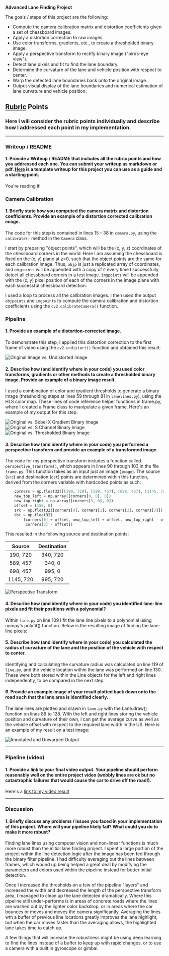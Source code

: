 **Advanced Lane Finding Project**

The goals / steps of this project are the following:

* Compute the camera calibration matrix and distortion coefficients given a set of chessboard images.
* Apply a distortion correction to raw images.
* Use color transforms, gradients, etc., to create a thresholded binary image.
* Apply a perspective transform to rectify binary image ("birds-eye view").
* Detect lane pixels and fit to find the lane boundary.
* Determine the curvature of the lane and vehicle position with respect to center.
* Warp the detected lane boundaries back onto the original image.
* Output visual display of the lane boundaries and numerical estimation of lane curvature and vehicle position.

[//]: # (Image References)

[image1]: ./output_images/orig_undistorted.png "Undistorted"
[image2]: ./output_images/orig_pt.png "Perspective Transform"
[image3]: ./output_images/orig_combin.png "Binary Example"
[image4]: ./output_images/orig_sobelx.png "Sobel X"
[image5]: ./output_images/orig_sbin.png "S Channel Binary"
[image6]: ./output_images/output.png "Output"
[video1]: ./video_output/output.mp4 "Video"

## [Rubric](https://review.udacity.com/#!/rubrics/571/view) Points

### Here I will consider the rubric points individually and describe how I addressed each point in my implementation.  

---

### Writeup / README

#### 1. Provide a Writeup / README that includes all the rubric points and how you addressed each one.  You can submit your writeup as markdown or pdf.  [Here](https://github.com/udacity/CarND-Advanced-Lane-Lines/blob/master/writeup_template.md) is a template writeup for this project you can use as a guide and a starting point.  

You're reading it!

### Camera Calibration

#### 1. Briefly state how you computed the camera matrix and distortion coefficients. Provide an example of a distortion corrected calibration image.

The code for this step is contained in lines 15 - 38 in `camera.py`, using the `calibrate()` method in the `Camera` class.  

I start by preparing "object points", which will be the (x, y, z) coordinates of the chessboard corners in the world. Here I am assuming the chessboard is fixed on the (x, y) plane at z=0, such that the object points are the same for each calibration image.  Thus, `objp` is just a replicated array of coordinates, and `objpoints` will be appended with a copy of it every time I successfully detect all chessboard corners in a test image.  `imgpoints` will be appended with the (x, y) pixel position of each of the corners in the image plane with each successful chessboard detection.  

I used a loop to process all the calibration images.  I then used the output `objpoints` and `imgpoints` to compute the camera calibration and distortion coefficients using the `cv2.calibrateCamera()` function.  

### Pipeline

#### 1. Provide an example of a distortion-corrected image.

To demonstrate this step, I applied this distortion correction to the first frame of video using the `cv2.undistort()` function and obtained this result:

![Original Image vs. Undistorted Image][image1]

#### 2. Describe how (and identify where in your code) you used color transforms, gradients or other methods to create a thresholded binary image.  Provide an example of a binary image result.

I used a combination of color and gradient thresholds to generate a binary image (thresholding steps at lines 59 through 81 in `lanelines.py`), using the HLS color map.  These lines of code reference helper functions in frame.py, where I created a Frame class to manipulate a given frame.  Here's an example of my output for this step.  

![Original vs. Sobel X Gradient Binary Image][image4]
![Original vs. S Channel Binary Image][image5]
![Original vs. Thresholded Binary Image][image3]

#### 3. Describe how (and identify where in your code) you performed a perspective transform and provide an example of a transformed image.

The code for my perspective transform includes a function called `perspective_transform()`, which appears in lines 90 through 103 in the file `frame.py`.  This function takes as an input just an image (`image`).  The source (`src`) and destination (`dst`) points are determined within this function, derived from the corners variable with hardcoded points as such:

```python
    corners = np.float32([[190, 720], [589, 457], [698, 457], [1145, 720]])
    new_top_left = np.array([corners[0, 0], 0])
    new_top_right = np.array([corners[3, 0], 0])
    offset = [150, 0]
    src = np.float32([corners[0], corners[1], corners[2], corners[3]])
    dst = np.float32(
        [corners[0] + offset, new_top_left + offset, new_top_right - offset,
         corners[3] - offset])
```

This resulted in the following source and destination points:

| Source        | Destination   |
|:-------------:|:-------------:|
| 190, 720      | 340, 720      |
| 589, 457      | 340, 0        |
| 698, 457      | 995, 0        |
| 1145, 720     | 995, 720      |


![Perspective Transform][image2]

#### 4. Describe how (and identify where in your code) you identified lane-line pixels and fit their positions with a polynomial?

Within `line.py` on line 109 I fit the lane line pixels to a polynomial using numpy's polyfit() function.  Below is the resulting image of finding the lane-line pixels:

#### 5. Describe how (and identify where in your code) you calculated the radius of curvature of the lane and the position of the vehicle with respect to center.

Identifying and calculating the curvature radius was calculated on line 119 of `line.py`, and the vehicle location within the lane was performed on line 130.  These were both stored within the Line objects for the left and right lines independently, to be compared in the next step.

#### 6. Provide an example image of your result plotted back down onto the road such that the lane area is identified clearly.

The lane lines are plotted and drawn in `lane.py` with the Lane.draw() function on lines 89 to 128.  With the left and right lines storing the vehicle position and curvature of their own, I can get the average curve as well as the vehicle offset with respect to the required lane width in the US. Here is an example of my result on a test image:

![Annotated and Unwarped Output][image6]

---

### Pipeline (video)

#### 1. Provide a link to your final video output.  Your pipeline should perform reasonably well on the entire project video (wobbly lines are ok but no catastrophic failures that would cause the car to drive off the road!).

Here's a [link to my video result](./video_output/output.mp4)

---

### Discussion

#### 1. Briefly discuss any problems / issues you faced in your implementation of this project.  Where will your pipeline likely fail?  What could you do to make it more robust?

Finding lane lines using computer vision and non-linear functions is much more robust than the initial lane finding project.  I spent a large portion of the project within the line detection logic after the image has been fed through the binary filter pipeline.  I had difficulty averaging out the lines between frames, which wound up being helped a great deal by modifying the parameters and colors used within the pipeline instead for better initial detection.  

Once I increased the thresholds on a few of the pipeline "layers" and increased the width and decreased the length of the perspective transform area, I managed to clean up the lane detected dramatically.  Where this pipeline still under-performs is in areas of concrete roads where the lines are washed out by the lighter color backdrop, or in areas where the car bounces or moves and moves the camera significantly.  Averaging the lines wth a buffer of previous line locations greatly improves the lane highlight, but when the car moves faster than the averaging allows, the highlighted lane takes time to catch up.

A few things that will increase the robustness might be using deep learning to find the lines instead of a buffer to keep up with rapid changes, or to use a camera with a built in gyroscope or gimbal.   
